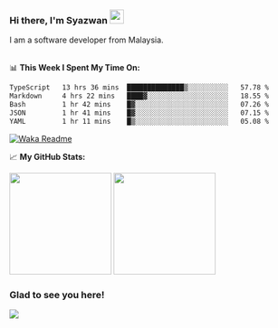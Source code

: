 ### Hi there, I'm Syazwan <img src="https://media.giphy.com/media/hvRJCLFzcasrR4ia7z/giphy.gif" width="25px">
I am a software developer from Malaysia.
<br/><br/>

📊 **This Week I Spent My Time On:**
<!--START_SECTION:waka-->

```txt
TypeScript   13 hrs 36 mins  ██████████████▒░░░░░░░░░░   57.78 %
Markdown     4 hrs 22 mins   ████▓░░░░░░░░░░░░░░░░░░░░   18.55 %
Bash         1 hr 42 mins    █▓░░░░░░░░░░░░░░░░░░░░░░░   07.26 %
JSON         1 hr 41 mins    █▓░░░░░░░░░░░░░░░░░░░░░░░   07.15 %
YAML         1 hr 11 mins    █▒░░░░░░░░░░░░░░░░░░░░░░░   05.08 %
```

<!--END_SECTION:waka-->
[![Waka Readme](https://github.com/syazwanz/syazwanz/actions/workflows/wakatime.yml/badge.svg)](https://github.com/syazwanz/syazwanz/actions/workflows/wakatime.yml)

📈 **My GitHub Stats:**

<p>
  <img height="180em" src="https://github-readme-stats.vercel.app/api?username=syazwanz&show_icons=true&hide_border=false&&count_private=true&include_all_commits=true" />
  <img height="180em" src="https://github-readme-stats.vercel.app/api/top-langs/?username=syazwanz&exclude_repo=KNN-Image-Classification&show_icons=true&hide_border=false&layout=compact&langs_count=8"/>
</p>

### Glad to see you here!
![](https://visitor-badge.glitch.me/badge?page_id=syazwanz.syazwanz)
